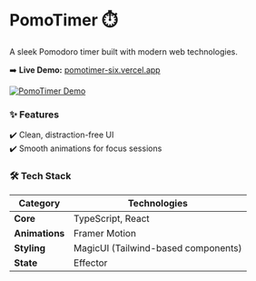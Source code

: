 # **PomoTimer** ⏱️  

A sleek Pomodoro timer built with modern web technologies.  

➡️ **Live Demo:** [pomotimer-six.vercel.app](https://pomotimer-six.vercel.app/)  

<a href="https://pomotimer-six.vercel.app/">![PomoTimer Demo](https://github.com/user-attachments/assets/a637b164-8af2-4083-83cd-2c0321fbdda5)</a>

### **✨ Features**  
✔️ Clean, distraction-free UI  
✔️ Smooth animations for focus sessions  

### **🛠 Tech Stack**  

| **Category**       | **Technologies**                     |
|--------------------|-------------------------------------|
| **Core**           | TypeScript, React                   |
| **Animations**     | Framer Motion                       |
| **Styling**        | MagicUI (Tailwind-based components) |
| **State**          | Effector                            |
